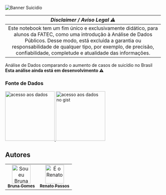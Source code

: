 ![Banner Suicidio](https://github.com/littlebru/Taxa-de-Suicidio-no-Brasil/blob/master/images/Banner.png)


|                                             *Disclaimer / Aviso Legal :warning:*                                                |
|:--------------------------------------------------------------------------------------------------------------------------------:|
|Este notebook tem um fim único e exclusivamente didático, para alunos da FATEC, como uma introdução à Análise de Dados Públicos. Desse modo, está excluída a garantia ou responsabilidade de qualquer tipo, por exemplo, de precisão, confiabilidade, completude e atualidade das informações.|

Análise de Dados comparando o aumento de casos de suicídio no Brasil<br>
**Esta análise ainda está em desenvolvimento :warning:**


### Fonte de Dados
<a href="#">
<img src="https://github.com/littlebru/Taxa-de-Suicidio-no-Brasil/blob/master/images/botao_fonteDados.png" width="160px" alt="acesso aos dados" title="Baixar o Dataset">
</a>
<a href="https://gist.github.com/littlebru/c14170c16839c58ce3ab939cc2dba675">
<img src="https://github.com/littlebru/Taxa-de-Suicidio-no-Brasil/blob/master/images/botao_Gist.png" width="160px" alt="acesso aos dados no gist" title="Acessar Dataset no Gist">
</a>


## Autores
<table>
  <tr>
    <td align="center"><a href="https://github.com/littlebru"><img src="https://avatars3.githubusercontent.com/u/41810923?s=460&u=c2196ec3a4f76218d7b11bb2a9cf025d2d2e9fdc&v=4" width="60px;"  title="Sou eu Bruna"/><br /><sub><b>Bruna Gomes</b></sub></a>
    <td align="center"><a href="https://github.com/renato-passos"><img src="https://avatars3.githubusercontent.com/u/51122962?s=460&v=4" width="60px;"  title="É o Renato"/><br /><sub><b>Renato Passos</b></sub></a>
    <tr/>
</table>
